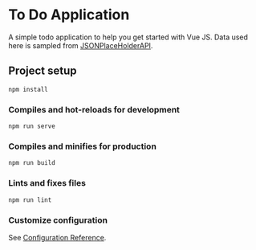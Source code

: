 # To Do Application
A simple todo application to help you get started with Vue JS. Data used here is sampled from [JSONPlaceHolderAPI](https://jsonplaceholder.typicode.com/).
## Project setup
```
npm install
```

### Compiles and hot-reloads for development
```
npm run serve
```

### Compiles and minifies for production
```
npm run build
```

### Lints and fixes files
```
npm run lint
```

### Customize configuration
See [Configuration Reference](https://cli.vuejs.org/config/).
